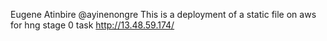 Eugene Atinbire
@ayinenongre
This is a deployment of a static file on aws for hng stage 0 task
http://13.48.59.174/
